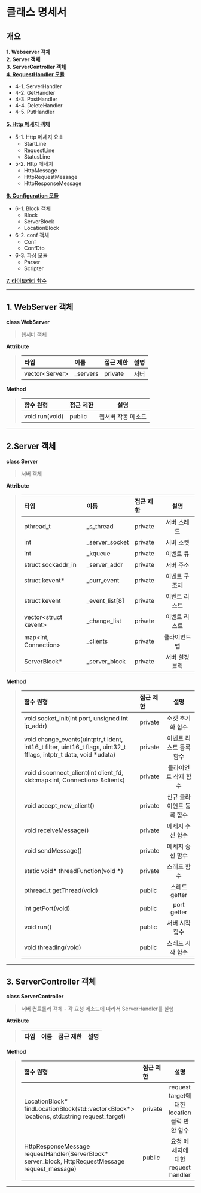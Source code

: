 # **클래스 명세서**

## **개요**
**1. Webserver 객체** </br>
**2. Server 객체** </br>
**3. ServerController 객체** </br>
**[4. RequestHandler 모듈](https://github.com/wkdtpgns5016/webserve/blob/main/docs/ClassSepecification/server_handler.md)** </br>
+ 4-1. ServerHandler
+ 4-2. GetHandler
+ 4-3. PostHandler
+ 4-4. DeleteHandler
+ 4-5. PutHandler

**[5. Http 메세지 객체](https://github.com/wkdtpgns5016/webserve/blob/main/docs/ClassSepecification/http_message.md)** </br>
+ 5-1. Http 메세지 요소
    + StartLine
    + RequestLine
    + StatusLine
+ 5-2. Http 메세지
    + HttpMessage
    + HttpRequestMessage
    + HttpResponseMessage
    
**[6. Configuration 모듈](https://github.com/wkdtpgns5016/webserve/blob/main/docs/ClassSepecification/configuration.md)** </br>
+ 6-1. Block 객체
    + Block
    + ServerBlock
    + LocationBlock
+ 6-2. conf 객체
    + Conf
    + ConfDto
+ 6-3. 파싱 모듈
    + Parser
    + Scripter

**[7. 라이브러리 함수](https://github.com/wkdtpgns5016/webserve/blob/main/docs/ClassSepecification/lib_function.md)** </br>

---------------------------------------------------

## **1. WebServer 객체**
**class WebServer**
> 웹서버 객체

**Attribute**
> | 타입 | 이름 | 접근 제한 | 설명 |
> |:----------|:----------|:----------|:----------:|
> | vector&#60;Server&#62; | _servers | private | 서버  |
**Method**
> | 함수 원형 | 접근 제한 | 설명 |
> |:----------|:----------|:----------:|
> | void run(void) | public | 웹서버 작동 메소드 |

------------------------------------------

## **2.Server 객체**
**class Server**
> 서버 객체

**Attribute**
> | 타입 | 이름 | 접근 제한 | 설명 |
> |:----------|:----------|:----------|:----------:|
> |  pthread_t  | _s_thread | private | 서버 스레드  |
> |  int        | _server_socket | private | 서버 소켓  |
> |  int        | _kqueue | private | 이벤트 큐 |
> |  struct sockaddr_in | _server_addr | private | 서버 주소  |
> |  struct kevent* | _curr_event | private | 이벤트 구조체 |
> |  struct kevent | _event_list[8] | private | 이벤트 리스트 |
> |  vector&#60;struct kevent&#62; | _change_list | private | 이벤트 리스트  |
> |  map&#60;int, Connection&#62; |  _clients | private | 클라이언트 맵  |
> |  ServerBlock* | _server_block | private | 서버 설정 블럭 |

**Method**
> | 함수 원형 | 접근 제한 | 설명 |
> |:----------|:----------|:----------:|
> | void socket_init(int port, unsigned int ip_addr) | private | 소켓 초기화 함수 |
> | void change_events(uintptr_t ident, int16_t filter, uint16_t flags, uint32_t fflags, intptr_t data, void *udata) | private | 이벤트 리스트 등록 함수 |
> | void disconnect_client(int client_fd, std::map&#60;int, Connection&#62; &clients) | private | 클라이언트 삭제 함수 |
> | void accept_new_client()| private | 신규 클라이언트 등록 함수 |
> | void receiveMessage() | private | 메세지 수신 함수 |
> | void sendMessage() | private | 메세지 송신 함수 |
> | static void* threadFunction(void *) | private | 스레드 함수 |
> | pthread_t getThread(void) | public | 스레드 getter
> | int  getPort(void) | public | port getter
> | void run() | public | 서버 시작 함수
> | void threading(void) | public | 스레드 시작 함수
------------------------------------------

## **3. ServerController 객체**
**class ServerController**
> 서버 컨트롤러 객체 - 각 요청 메소드에 따라서 ServerHandler를 실행

**Attribute**
> | 타입 | 이름 | 접근 제한 | 설명 |
> |:----------|:----------|:----------|:----------:|
**Method**
> | 함수 원형 | 접근 제한 | 설명 |
> |:----------|:----------|:----------:|
> |LocationBlock* findLocationBlock(std::vector&#60;Block*&#62; locations, std::string request_target) | private | request target에 대한 location 블럭 반환 함수 |
> |HttpResponseMessage requestHandler(ServerBlock* server_block, HttpRequestMessage request_message) | public | 요청 메세지에 대한 request handler |

------------------------------------------


